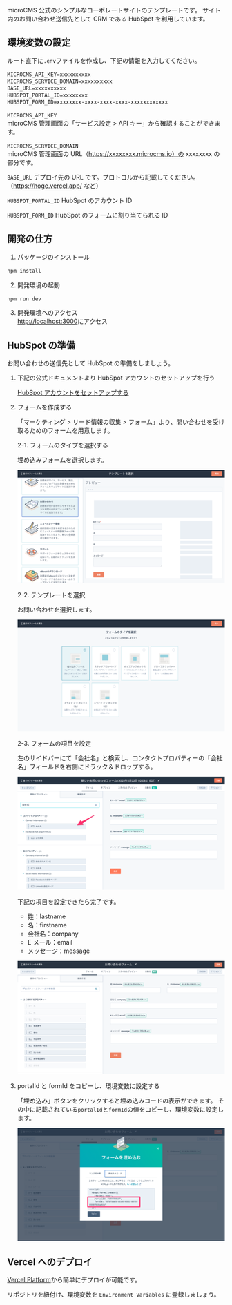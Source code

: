 microCMS 公式のシンプルなコーポレートサイトのテンプレートです。
サイト内のお問い合わせ送信先として CRM である HubSpot を利用しています。

## 環境変数の設定

ルート直下に`.env`ファイルを作成し、下記の情報を入力してください。

```
MICROCMS_API_KEY=xxxxxxxxxx
MICROCMS_SERVICE_DOMAIN=xxxxxxxxxx
BASE_URL=xxxxxxxxxx
HUBSPOT_PORTAL_ID=xxxxxxxx
HUBSPOT_FORM_ID=xxxxxxxx-xxxx-xxxx-xxxx-xxxxxxxxxxxx
```

`MICROCMS_API_KEY`  
microCMS 管理画面の「サービス設定 > API キー」から確認することができます。

`MICROCMS_SERVICE_DOMAIN`  
microCMS 管理画面の URL（https://xxxxxxxx.microcms.io）の xxxxxxxx の部分です。

`BASE_URL`
デプロイ先の URL です。プロトコルから記載してください。
（https://hoge.vercel.app/ など）

`HUBSPOT_PORTAL_ID`
HubSpot のアカウント ID

`HUBSPOT_FORM_ID`
HubSpot のフォームに割り当てられる ID

## 開発の仕方

1. パッケージのインストール

```bash
npm install
```

2. 開発環境の起動

```bash
npm run dev
```

3. 開発環境へのアクセス  
   [http://localhost:3000](http://localhost:3000)にアクセス

## HubSpot の準備

お問い合わせの送信先として HubSpot の準備をしましょう。

1. 下記の公式ドキュメントより HubSpot アカウントのセットアップを行う

   [HubSpot アカウントをセットアップする](https://knowledge.hubspot.com/ja/get-started/set-up-your-account)

2. フォームを作成する

   「マーケティング > リード情報の収集 > フォーム」より、問い合わせを受け取るためのフォームを用意します。

   2-1. フォームのタイプを選択する

   埋め込みフォームを選択します。

   ![](public/hubspot-1.png)

   2-2. テンプレートを選択

   お問い合わせを選択します。

   ![](public/hubspot-2.png)

   2-3. フォームの項目を設定

   左のサイドバーにて「会社名」と検索し、コンタクトプロパティーの「会社名」フィールドを右側にドラック＆ドロップする。

   ![](public/hubspot-3.png)

   下記の項目を設定できたら完了です。

   - 姓：lastname
   - 名：firstname
   - 会社名：company
   - E メール：email
   - メッセージ：message

   ![](public/hubspot-4.png)

3. portalId と formId をコピーし、環境変数に設定する

   「埋め込み」ボタンをクリックすると埋め込みコードの表示ができます。
   その中に記載されている`portalId`と`formId`の値をコピーし、環境変数に設定します。

   ![](public/hubspot-5.png)

## Vercel へのデプロイ

[Vercel Platform](https://vercel.com/new?utm_medium=default-template&filter=next.js&utm_source=create-next-app&utm_campaign=create-next-app-readme)から簡単にデプロイが可能です。

リポジトリを紐付け、環境変数を `Environment Variables` に登録しましょう。
